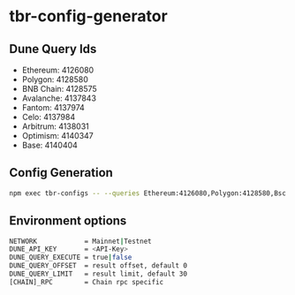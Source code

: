 # tbr-config-generator

## Dune Query Ids

- Ethereum:  4126080
- Polygon:   4128580
- BNB Chain: 4128575
- Avalanche: 4137843
- Fantom:    4137974
- Celo:      4137984
- Arbitrum:  4138031
- Optimism:  4140347
- Base:      4140404

## Config Generation

```bash
npm exec tbr-configs -- --queries Ethereum:4126080,Polygon:4128580,Bsc:4128575,Avalanche:4137843,Fantom:4137974,Celo:4137984,Arbitrum:4138031,Optimism:4140347,Base:4140404
```

## Environment options

```bash
NETWORK            = Mainnet|Testnet
DUNE_API_KEY       = <API-Key>
DUNE_QUERY_EXECUTE = true|false
DUNE_QUERY_OFFSET  = result offset, default 0
DUNE_QUERY_LIMIT   = result limit, default 30
[CHAIN]_RPC        = Chain rpc specific
```
